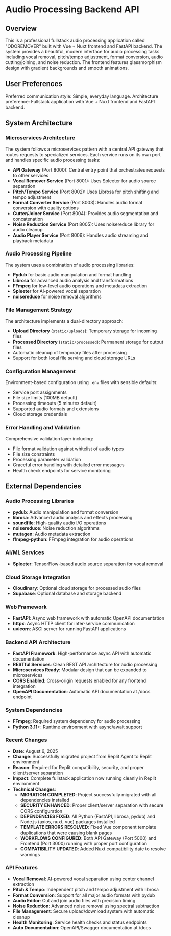 # Audio Processing Backend API

## Overview

This is a professional fullstack audio processing application called "ODOREMOVER" built with Vue + Nuxt frontend and FastAPI backend. The system provides a beautiful, modern interface for audio processing tasks including vocal removal, pitch/tempo adjustment, format conversion, audio cutting/joining, and noise reduction. The frontend features glassmorphism design with gradient backgrounds and smooth animations.

## User Preferences

Preferred communication style: Simple, everyday language.
Architecture preference: Fullstack application with Vue + Nuxt frontend and FastAPI backend.

## System Architecture

### Microservices Architecture
The system follows a microservices pattern with a central API gateway that routes requests to specialized services. Each service runs on its own port and handles specific audio processing tasks:

- **API Gateway** (Port 8000): Central entry point that orchestrates requests to other services
- **Vocal Remover Service** (Port 8001): Uses Spleeter for audio source separation
- **Pitch/Tempo Service** (Port 8002): Uses Librosa for pitch shifting and tempo adjustment
- **Format Converter Service** (Port 8003): Handles audio format conversion with quality options
- **Cutter/Joiner Service** (Port 8004): Provides audio segmentation and concatenation
- **Noise Reduction Service** (Port 8005): Uses noisereduce library for audio cleanup
- **Audio Player Service** (Port 8006): Handles audio streaming and playback metadata

### Audio Processing Pipeline
The system uses a combination of audio processing libraries:
- **Pydub** for basic audio manipulation and format handling
- **Librosa** for advanced audio analysis and transformations
- **FFmpeg** for low-level audio operations and metadata extraction
- **Spleeter** for AI-powered vocal separation
- **noisereduce** for noise removal algorithms

### File Management Strategy
The architecture implements a dual-directory approach:
- **Upload Directory** (`static/uploads`): Temporary storage for incoming files
- **Processed Directory** (`static/processed`): Permanent storage for output files
- Automatic cleanup of temporary files after processing
- Support for both local file serving and cloud storage URLs

### Configuration Management
Environment-based configuration using `.env` files with sensible defaults:
- Service port assignments
- File size limits (100MB default)
- Processing timeouts (5 minutes default)
- Supported audio formats and extensions
- Cloud storage credentials

### Error Handling and Validation
Comprehensive validation layer including:
- File format validation against whitelist of audio types
- File size constraints
- Processing parameter validation
- Graceful error handling with detailed error messages
- Health check endpoints for service monitoring

## External Dependencies

### Audio Processing Libraries
- **pydub**: Audio manipulation and format conversion
- **librosa**: Advanced audio analysis and effects processing
- **soundfile**: High-quality audio I/O operations
- **noisereduce**: Noise reduction algorithms
- **mutagen**: Audio metadata extraction
- **ffmpeg-python**: FFmpeg integration for audio operations

### AI/ML Services
- **Spleeter**: TensorFlow-based audio source separation for vocal removal

### Cloud Storage Integration
- **Cloudinary**: Optional cloud storage for processed audio files
- **Supabase**: Optional database and storage backend

### Web Framework
- **FastAPI**: Async web framework with automatic OpenAPI documentation
- **httpx**: Async HTTP client for inter-service communication
- **uvicorn**: ASGI server for running FastAPI applications

### Backend API Architecture
- **FastAPI Framework**: High-performance async API with automatic documentation
- **RESTful Services**: Clean REST API architecture for audio processing
- **Microservices Ready**: Modular design that can be expanded to microservices
- **CORS Enabled**: Cross-origin requests enabled for any frontend integration
- **OpenAPI Documentation**: Automatic API documentation at /docs endpoint

### System Dependencies
- **FFmpeg**: Required system dependency for audio processing
- **Python 3.11+**: Runtime environment with async/await support

### Recent Changes
- **Date**: August 6, 2025
- **Change**: Successfully migrated project from Replit Agent to Replit environment
- **Reason**: Required for Replit compatibility, security, and proper client/server separation
- **Impact**: Complete fullstack application now running cleanly in Replit environment
- **Technical Changes**:
  - **MIGRATION COMPLETED**: Project successfully migrated with all dependencies installed
  - **SECURITY ENHANCED**: Proper client/server separation with secure CORS configuration
  - **DEPENDENCIES FIXED**: All Python (FastAPI, librosa, pydub) and Node.js (axios, nuxt, vue) packages installed
  - **TEMPLATE ERRORS RESOLVED**: Fixed Vue component template duplications that were causing blank pages
  - **WORKFLOWS CONFIGURED**: Both API Gateway (Port 5000) and Frontend (Port 3000) running with proper port configuration
  - **COMPATIBILITY UPDATED**: Added Nuxt compatibility date to resolve warnings

### API Features
- **Vocal Removal**: AI-powered vocal separation using center channel extraction
- **Pitch & Tempo**: Independent pitch and tempo adjustment with librosa
- **Format Conversion**: Support for all major audio formats with pydub
- **Audio Editor**: Cut and join audio files with precision timing
- **Noise Reduction**: Advanced noise removal using spectral subtraction
- **File Management**: Secure upload/download system with automatic cleanup
- **Health Monitoring**: Service health checks and status endpoints
- **Auto Documentation**: OpenAPI/Swagger documentation at /docs